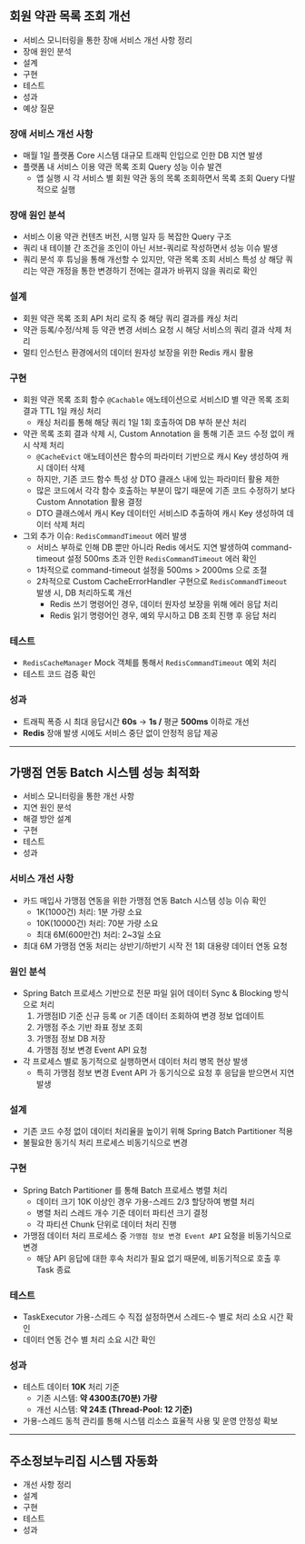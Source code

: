 
## 회원 약관 목록 조회 개선
- 서비스 모니터링을 통한 장애 서비스 개선 사항 정리
- 장애 원인 분석
- 설계
- 구현
- 테스트
- 성과
- 예상 질문
### 장애 서비스 개선 사항
- 매월 1일 플랫폼 Core 시스템 대규모 트래픽 인입으로 인한 DB 지연 발생
- 플랫폼 내 서비스 이용 약관 목록 조회 Query 성능 이슈 발견
	- 앱 실행 시 각 서비스 별 회원 약관 동의 목록 조회하면서 목록 조회 Query 다발적으로 실행
### 장애 원인 분석
- 서비스 이용 약관 컨텐츠 버전, 시행 일자 등 복잡한 Query 구조
- 쿼리 내 테이블 간 조건을 조인이 아닌 서브-쿼리로 작성하면서 성능 이슈 발생
- 쿼리 분석 후 튜닝을 통해 개선할 수 있지만, 약관 목록 조회 서비스 특성 상 해당 쿼리는 약관 개정을 통한 변경하기 전에는 결과가 바뀌지 않을 쿼리로 확인
### 설계
- 회원 약관 목록 조회 API 처리 로직 중 해당 쿼리 결과를 캐싱 처리
- 약관 등록/수정/삭제 등 약관 변경 서비스 요청 시 해당 서비스의 쿼리 결과 삭제 처리
- 멀티 인스턴스 환경에서의 데이터 원자성 보장을 위한 Redis 캐시 활용
### 구현
- 회원 약관 목록 조회 함수 `@Cachable` 애노테이션으로 서비스ID 별 약관 목록 조회 결과 TTL 1일 캐싱 처리
	- 캐싱 처리를 통해 해당 쿼리 1일 1회 호출하여 DB 부하 분산 처리
- 약관 목록 조회 결과 삭제 시, Custom Annotation 을 통해 기존 코드 수정 없이 캐시 삭제 처리
	- `@CacheEvict` 애노테이션은 함수의 파라미터 기반으로 캐시 Key 생성하여 캐시 데이터 삭제
	- 하지만, 기존 코드 함수 특성 상 DTO 클래스 내에 있는 파라미터 활용 제한
	- 많은 코드에서 각각 함수 호출하는 부분이 많기 때문에 기존 코드 수정하기 보다 Custom Annotation 활용 결정
	- DTO 클래스에서 캐시 Key 데이터인 서비스ID 추출하여 캐시 Key 생성하여 데이터 삭제 처리
- 그외 추가 이슈: `RedisCommandTimeout` 에러 발생
	- 서비스 부하로 인해 DB 뿐만 아니라 Redis 에서도 지연 발생하여 command-timeout 설정 500ms 초과 인한 `RedisCommandTimeout` 에러 확인
	- 1차적으로 command-timeout 설정을 500ms > 2000ms 으로 조절
	- 2차적으로 Custom CacheErrorHandler 구현으로 `RedisCommandTimeout` 발생 시, DB 처리하도록 개선
		- Redis 쓰기 명령어인 경우, 데이터 원자성 보장을 위해 에러 응답 처리
		- Redis 읽기 명령어인 경우, 예외 무시하고 DB 조회 진행 후 응답 처리
### 테스트
- `RedisCacheManager` Mock 객체를 통해서 `RedisCommandTimeout` 예외 처리
- 테스트 코드 검증 확인
### 성과
- 트래픽 폭증 시 최대 응답시간 **60s** → **1s /** 평균 **500ms** 이하로 개선
- **Redis** 장애 발생 시에도 서비스 중단 없이 안정적 응답 제공

---

## 가맹점 연동 Batch 시스템 성능 최적화

- 서비스 모니터링을 통한 개선 사항
- 지연 원인 분석
- 해결 방안 설계
- 구현
- 테스트
- 성과

### 서비스 개선 사항
- 카드 매입사 가맹점 연동을 위한 가맹점 연동 Batch 시스템 성능 이슈 확인
	- 1K(1000건) 처리: 1분 가량 소요
	- 10K(10000건) 처리: 70분 가량 소요
	- 최대 6M(600만건) 처리: 2~3일 소요
- 최대 6M 가맹점 연동 처리는 상반기/하반기 시작 전 1회 대용량 데이터 연동 요청
### 원인 분석
- Spring Batch 프로세스 기반으로 전문 파일 읽어 데이터 Sync & Blocking 방식으로 처리
	1. 가맹점ID 기준 신규 등록 or 기존 데이터 조회하여 변경 정보 업데이트
	2. 가맹점 주소 기반 좌표 정보 조회
	3. 가맹점 정보 DB 저장
	4. 가맹점 정보 변경 Event API 요청
- 각 프로세스 별로 동기적으로 실행하면서 데이터 처리 병목 현상 발생
	- 특히 가맹점 정보 변경 Event API 가 동기식으로 요청 후 응답을 받으면서 지연 발생
### 설계
- 기존 코드 수정 없이 데이터 처리율을 높이기 위해 Spring Batch Partitioner 적용
- 불필요한 동기식 처리 프로세스 비동기식으로 변경
### 구현
- Spring Batch Partitioner 를 통해 Batch 프로세스 병렬 처리
	- 데이터 크기 10K 이상인 경우 가용-스레드 2/3 할당하여 병렬 처리
	- 병렬 처리 스레드 개수 기준 데이터 파티션 크기 결정
	- 각 파티션 Chunk 단위로 데이터 처리 진행
- 가맹점 데이터 처리 프로세스 중 `가맹점 정보 변경 Event API` 요청을 비동기식으로 변경
	- 해당 API 응답에 대한 후속 처리가 필요 없기 때문에, 비동기적으로 호출 후 Task 종료
### 테스트
- TaskExecutor 가용-스레드 수 직접 설정하면서 스레드-수 별로 처리 소요 시간 확인
- 데이터 연동 건수 별 처리 소요 시간 확인
### 성과
- 테스트 데이터 **10K** 처리 기준
	- 기존 시스템: **약 4300초(70분) 가량**
	- 개선 시스템: **약 24초 (Thread-Pool: 12 기준)**
- 가용-스레드 동적 관리를 통해 시스템 리소스 효율적 사용 및 운영 안정성 확보

---

## 주소정보누리집 시스템 자동화

- 개선 사항 정리
- 설계
- 구현
- 테스트
- 성과